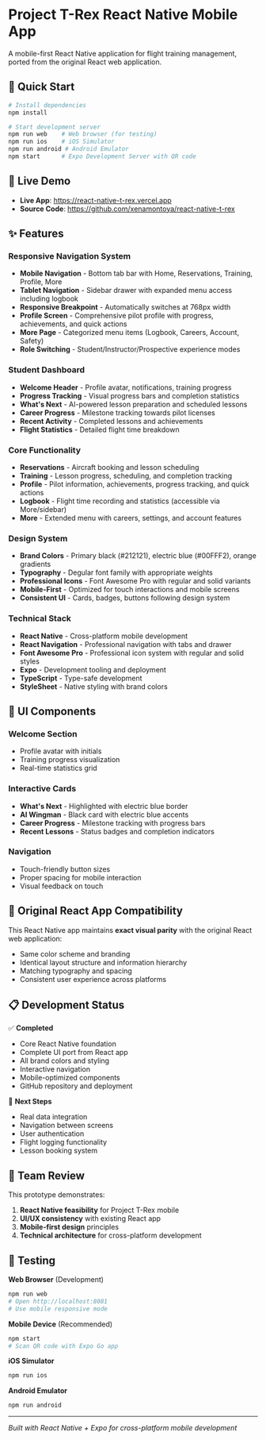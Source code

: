 # Project T-Rex React Native Mobile App

A mobile-first React Native application for flight training management, ported from the original React web application.

## 🚀 Quick Start

```bash
# Install dependencies
npm install

# Start development server
npm run web    # Web browser (for testing)
npm run ios    # iOS Simulator  
npm run android # Android Emulator
npm start      # Expo Development Server with QR code
```

## 📱 Live Demo

- **Live App**: https://react-native-t-rex.vercel.app
- **Source Code**: https://github.com/xenamontoya/react-native-t-rex

## ✨ Features

### Responsive Navigation System
- **Mobile Navigation** - Bottom tab bar with Home, Reservations, Training, Profile, More
- **Tablet Navigation** - Sidebar drawer with expanded menu access including logbook
- **Responsive Breakpoint** - Automatically switches at 768px width
- **Profile Screen** - Comprehensive pilot profile with progress, achievements, and quick actions
- **More Page** - Categorized menu items (Logbook, Careers, Account, Safety)
- **Role Switching** - Student/Instructor/Prospective experience modes

### Student Dashboard
- **Welcome Header** - Profile avatar, notifications, training progress
- **Progress Tracking** - Visual progress bars and completion statistics
- **What's Next** - AI-powered lesson preparation and scheduled lessons
- **Career Progress** - Milestone tracking towards pilot licenses
- **Recent Activity** - Completed lessons and achievements
- **Flight Statistics** - Detailed flight time breakdown

### Core Functionality
- **Reservations** - Aircraft booking and lesson scheduling
- **Training** - Lesson progress, scheduling, and completion tracking
- **Profile** - Pilot information, achievements, progress tracking, and quick actions
- **Logbook** - Flight time recording and statistics (accessible via More/sidebar)
- **More** - Extended menu with careers, settings, and account features

### Design System
- **Brand Colors** - Primary black (#212121), electric blue (#00FFF2), orange gradients
- **Typography** - Degular font family with appropriate weights
- **Professional Icons** - Font Awesome Pro with regular and solid variants
- **Mobile-First** - Optimized for touch interactions and mobile screens
- **Consistent UI** - Cards, badges, buttons following design system

### Technical Stack
- **React Native** - Cross-platform mobile development
- **React Navigation** - Professional navigation with tabs and drawer
- **Font Awesome Pro** - Professional icon system with regular and solid styles
- **Expo** - Development tooling and deployment
- **TypeScript** - Type-safe development
- **StyleSheet** - Native styling with brand colors

## 🎨 UI Components

### Welcome Section
- Profile avatar with initials
- Training progress visualization
- Real-time statistics grid

### Interactive Cards
- **What's Next** - Highlighted with electric blue border
- **AI Wingman** - Black card with electric blue accents
- **Career Progress** - Milestone tracking with progress bars
- **Recent Lessons** - Status badges and completion indicators

### Navigation
- Touch-friendly button sizes
- Proper spacing for mobile interaction
- Visual feedback on touch

## 🔄 Original React App Compatibility

This React Native app maintains **exact visual parity** with the original React web application:
- Same color scheme and branding
- Identical layout structure and information hierarchy  
- Matching typography and spacing
- Consistent user experience across platforms

## 📋 Development Status

✅ **Completed**
- Core React Native foundation
- Complete UI port from React app
- All brand colors and styling
- Interactive navigation
- Mobile-optimized components
- GitHub repository and deployment

🔄 **Next Steps**
- Real data integration
- Navigation between screens
- User authentication
- Flight logging functionality
- Lesson booking system

## 🤝 Team Review

This prototype demonstrates:
1. **React Native feasibility** for Project T-Rex mobile
2. **UI/UX consistency** with existing React app
3. **Mobile-first design** principles
4. **Technical architecture** for cross-platform development

## 📱 Testing

**Web Browser** (Development)
```bash
npm run web
# Open http://localhost:8081
# Use mobile responsive mode
```

**Mobile Device** (Recommended)
```bash
npm start
# Scan QR code with Expo Go app
```

**iOS Simulator**
```bash
npm run ios
```

**Android Emulator** 
```bash
npm run android
```

---

*Built with React Native + Expo for cross-platform mobile development*
